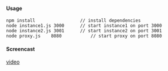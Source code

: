 #### Usage
```
npm install					// install dependencies
node instance1.js 3000		// start instance1 on port 3000
node instance2.js 3001		// start instance2 on port 3001
node proxy.js	 8080			// start proxy on port 8080
```

#### Screencast
[video](https://youtu.be/nW5ZSd_N5w4)